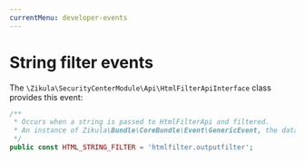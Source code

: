 ```yaml
---
currentMenu: developer-events
---
```

# String filter events

The `\Zikula\SecurityCenterModule\Api\HtmlFilterApiInterface` class provides this event:

```php
/**
 * Occurs when a string is passed to HtmlFilterApi and filtered.
 * An instance of Zikula\Bundle\CoreBundle\Event\GenericEvent, the data is the filterable string.
 */
public const HTML_STRING_FILTER = 'htmlfilter.outputfilter';
```
